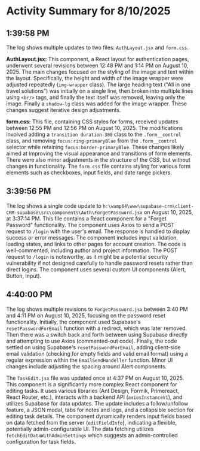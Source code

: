 # Activity Summary for 8/10/2025

## 1:39:58 PM
The log shows multiple updates to two files: `AuthLayout.jsx` and `form.css`.

**AuthLayout.jsx:** This component, a React layout for authentication pages, underwent several revisions between 12:48 PM and 1:14 PM on August 10, 2025. The main changes focused on the styling of the image and text within the layout. Specifically, the height and width of the image wrapper were adjusted repeatedly (`img-wrapper` class). The large heading text ("All in one travel solutions") was initially on a single line, then broken into multiple lines using `<br/>` tags, and finally the text itself was removed, leaving only the image. Finally a `shadow-lg` class was added for the image wrapper.  These changes suggest iterative design adjustments.


**form.css:** This file, containing CSS styles for forms, received updates between 12:55 PM and 12:56 PM on August 10, 2025.  The modifications involved adding a `transition duration-300` class to the `.form__control` class,  and removing `focus:ring-primaryBlue` from the `.form__control` selector while retaining `focus:border-primaryBlue`. These changes likely aimed at improving the visual appearance and transitions of form elements.  There were also minor adjustments in the structure of the CSS, but without changes in functionality. The `form.css` file contains styling for various form elements such as checkboxes, input fields, and date range pickers.


## 3:39:56 PM
The log shows a single code update to `h:\wamp64\www\supabase-crm\client-CRM-supabase\src\components\Auth\ForgetPassword.jsx` on August 10, 2025, at 3:37:14 PM.  This file contains a React component for a "Forget Password" functionality.  The component uses Axios to send a POST request to `/login` with the user's email.  The response is handled to display success or error messages. The component includes input validation, loading states, and links to other pages for account creation. The code is well-commented, including author and project information.  The POST request to `/login` is noteworthy, as it might be a potential security vulnerability if not designed carefully to handle password resets rather than direct logins.  The component uses several custom UI components (Alert, Button, Input).


## 4:40:00 PM
The log shows multiple revisions to `ForgetPassword.jsx` between 3:40 PM and 4:11 PM on August 10, 2025, focusing on the password reset functionality.  Initially, the component used Supabase's `resetPasswordForEmail` function with a redirect, which was later removed.  Then there was a switch back and forth between using Supabase directly and attempting to use Axios (commented-out code).  Finally, the code settled on using Supabase's `resetPasswordForEmail`, adding client-side email validation (checking for empty fields and valid email format) using a regular expression within the `EmailSendHandeller` function. Minor UI changes include adjusting the spacing around Alert components.


The `TaskEdit.jsx` file was updated once at 4:37 PM on August 10, 2025. This component is a significantly more complex React component for editing tasks. It uses various libraries (Ant Design, Formik, Primereact, React Router, etc.), interacts with a backend API (`axiosInstanceV1`), and utilizes Supabase for data updates. The update includes a  follow/unfollow feature, a JSON modal, tabs for notes and logs, and a collapsible section for editing task details. The component dynamically renders input fields based on data fetched from the server (`editFieldInfo`), indicating a flexible, potentially admin-configurable UI.  The data fetching utilizes `fetchEditDataWithAdminSettings` which suggests an admin-controlled configuration for task fields.
